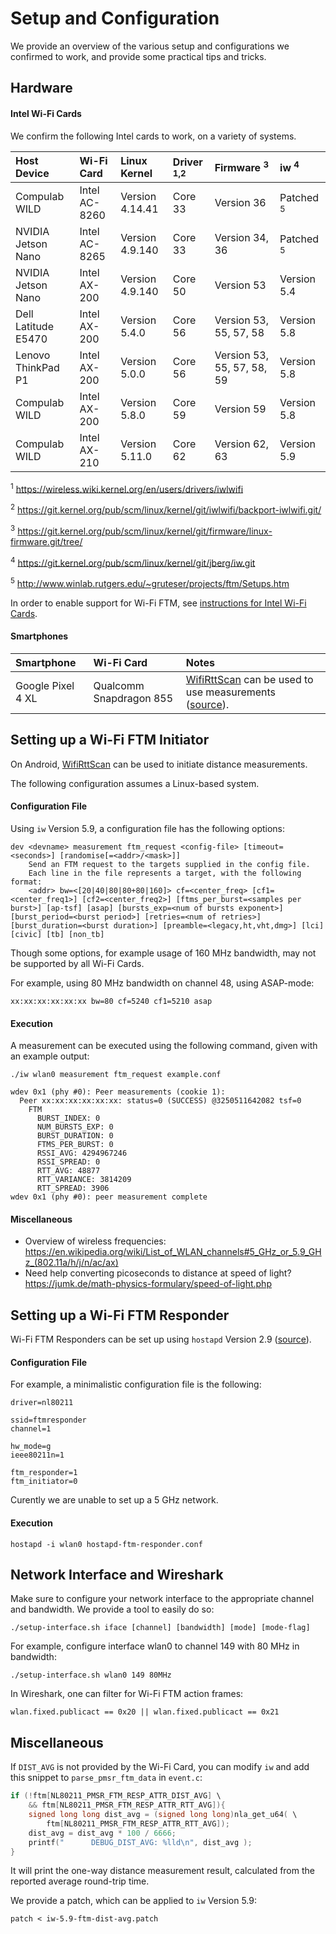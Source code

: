 # Setup and Configuration

We provide an overview of the various setup and configurations we confirmed to work, and provide some practical tips and tricks.

## Hardware 

#### Intel Wi-Fi Cards

We confirm the following Intel cards to work, on a variety of systems.

| Host Device | Wi-Fi Card | Linux Kernel | Driver <sup>1,2 | Firmware <sup>3 | iw <sup>4 |
| :--- | :--- | :--- | :--- | :--- | :--- |
| Compulab WILD | Intel AC-8260 | Version 4.14.41 | Core 33 | Version 36 | Patched <sup>5 |
| NVIDIA Jetson Nano | Intel AC-8265 | Version 4.9.140 | Core 33 | Version 34, 36 | Patched <sup>5 |
| NVIDIA Jetson Nano | Intel AX-200 | Version 4.9.140 | Core 50 | Version 53 | Version 5.4 |
| Dell Latitude E5470 | Intel AX-200 | Version 5.4.0 | Core 56 | Version 53, 55, 57, 58 | Version 5.8 |
| Lenovo ThinkPad P1 | Intel AX-200 | Version 5.0.0 | Core 56 | Version 53, 55, 57, 58, 59 | Version 5.8 |
| Compulab WILD | Intel AX-200 | Version 5.8.0 | Core 59 | Version 59 | Version 5.8 |
| Compulab WILD | Intel AX-210 | Version 5.11.0 | Core 62 | Version 62, 63 | Version 5.9 |

<sup>1</sup> https://wireless.wiki.kernel.org/en/users/drivers/iwlwifi

<sup>2</sup> https://git.kernel.org/pub/scm/linux/kernel/git/iwlwifi/backport-iwlwifi.git/

<sup>3</sup> https://git.kernel.org/pub/scm/linux/kernel/git/firmware/linux-firmware.git/tree/

<sup>4</sup> https://git.kernel.org/pub/scm/linux/kernel/git/jberg/iw.git

<sup>5</sup> http://www.winlab.rutgers.edu/~gruteser/projects/ftm/Setups.htm

In order to enable support for Wi-Fi FTM, see [instructions for Intel Wi-Fi Cards](INTEL.md). 

#### Smartphones

| Smartphone | Wi-Fi Card | Notes |
| :--- | :--- | :--- |
| Google Pixel 4 XL | Qualcomm Snapdragon 855 | [WifiRttScan](https://play.google.com/store/apps/details?id=com.google.android.apps.location.rtt.wifirttscan) can be used to use measurements ([source](https://github.com/android/connectivity-samples/tree/main/WifiRttScan)). |

## Setting up a Wi-Fi FTM Initiator

On Android, [WifiRttScan](https://play.google.com/store/apps/details?id=com.google.android.apps.location.rtt.wifirttscan) can be used to initiate distance measurements.

The following configuration assumes a Linux-based system.

#### Configuration File
Using ```iw``` Version 5.9, a configuration file has the following options:
```
dev <devname> measurement ftm_request <config-file> [timeout=<seconds>] [randomise[=<addr>/<mask>]]
	Send an FTM request to the targets supplied in the config file.
	Each line in the file represents a target, with the following format:
	<addr> bw=<[20|40|80|80+80|160]> cf=<center_freq> [cf1=<center_freq1>] [cf2=<center_freq2>] [ftms_per_burst=<samples per burst>] [ap-tsf] [asap] [bursts_exp=<num of bursts exponent>] [burst_period=<burst period>] [retries=<num of retries>] [burst_duration=<burst duration>] [preamble=<legacy,ht,vht,dmg>] [lci] [civic] [tb] [non_tb]
```
Though some options, for example usage of 160 MHz bandwidth, may not be supported by all Wi-Fi Cards.

For example, using 80 MHz bandwidth on channel 48, using ASAP-mode:
```
xx:xx:xx:xx:xx:xx bw=80 cf=5240 cf1=5210 asap
```

#### Execution
A measurement can be executed using the following command, given with an example output:
```
./iw wlan0 measurement ftm_request example.conf
```
```
wdev 0x1 (phy #0): Peer measurements (cookie 1):
  Peer xx:xx:xx:xx:xx:xx: status=0 (SUCCESS) @3250511642082 tsf=0
    FTM
      BURST_INDEX: 0
      NUM_BURSTS_EXP: 0
      BURST_DURATION: 0
      FTMS_PER_BURST: 0
      RSSI_AVG: 4294967246
      RSSI_SPREAD: 0
      RTT_AVG: 48877
      RTT_VARIANCE: 3814209
      RTT_SPREAD: 3906
wdev 0x1 (phy #0): peer measurement complete
```

#### Miscellaneous
- Overview of wireless frequencies: https://en.wikipedia.org/wiki/List_of_WLAN_channels#5_GHz_or_5.9_GHz_(802.11a/h/j/n/ac/ax)
- Need help converting picoseconds to distance at speed of light? https://jumk.de/math-physics-formulary/speed-of-light.php

## Setting up a Wi-Fi FTM Responder
Wi-Fi FTM Responders can be set up using ```hostapd``` Version 2.9 ([source](https://w1.fi/hostapd/)). 

#### Configuration File
For example, a minimalistic configuration file is the following:
```
driver=nl80211

ssid=ftmresponder
channel=1

hw_mode=g
ieee80211n=1

ftm_responder=1
ftm_initiator=0
```
Curently we are unable to set up a 5 GHz network.

#### Execution
```
hostapd -i wlan0 hostapd-ftm-responder.conf
```

## Network Interface and Wireshark
Make sure to configure your network interface to the appropriate channel and bandwidth.
We provide a tool to easily do so:
```
./setup-interface.sh iface [channel] [bandwidth] [mode] [mode-flag]
```
For example, configure interface wlan0 to channel 149 with 80 MHz in bandwidth:
```
./setup-interface.sh wlan0 149 80MHz
```
In Wireshark, one can filter for Wi-Fi FTM action frames:
```
wlan.fixed.publicact == 0x20 || wlan.fixed.publicact == 0x21
```

## Miscellaneous
If ```DIST_AVG``` is not provided by the Wi-Fi Card, you can modify ```iw``` and add this snippet to ```parse_pmsr_ftm_data``` in ```event.c```:
```c
if (!ftm[NL80211_PMSR_FTM_RESP_ATTR_DIST_AVG] \
	&& ftm[NL80211_PMSR_FTM_RESP_ATTR_RTT_AVG]){
	signed long long dist_avg = (signed long long)nla_get_u64( \
		ftm[NL80211_PMSR_FTM_RESP_ATTR_RTT_AVG]);
	dist_avg = dist_avg * 100 / 6666;
	printf("      DEBUG_DIST_AVG: %lld\n", dist_avg );
}
```
It will print the one-way distance measurement result, calculated from the reported average round-trip time.

We provide a patch, which can be applied to ```iw``` Version 5.9: 
```
patch < iw-5.9-ftm-dist-avg.patch
```

